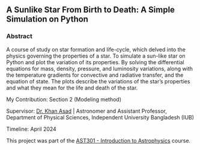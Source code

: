 ## A Sunlike Star From Birth to Death: A Simple Simulation on Python 

### Abstract
A course of study on star formation and life-cycle, which delved into the physics governing the properties of a star. To simulate a sun-like star on Python and plot the variation of its properties. By solving the differential equations for mass, density, pressure, and luminosity variations, along with the temperature gradients for convective and radiative transfer, and the equation of state. The plots describe the variations of the star’s properties and what they mean for the life and death of the star.

My Contribution: Section 2 (Modeling method)

Supervisor: [Dr. Khan Asad](https://coalab.space/people/asad/) | Astronomer and Assistant Professor, Department of Physical Sciences, Independent University Bangladesh (IUB)

Timeline: April 2024

This project was part of the [AST301 - Introduction to Astrophysics](https://cassa.site/abekta/courses/ast301) course.
